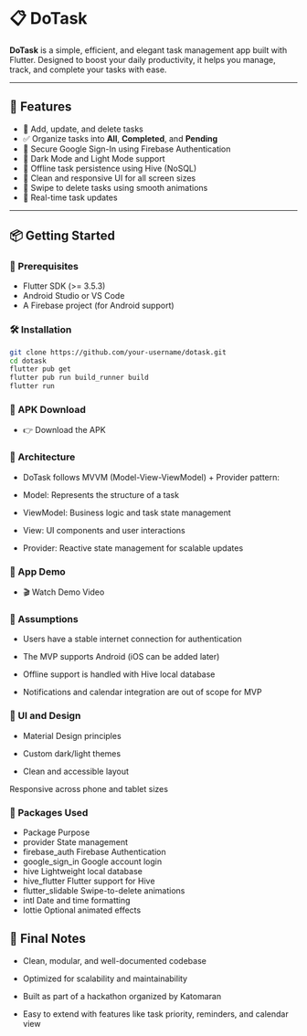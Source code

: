 # 📋 DoTask

**DoTask** is a simple, efficient, and elegant task management app built with Flutter. Designed to boost your daily productivity, it helps you manage, track, and complete your tasks with ease.

---

## 🚀 Features

- 📝 Add, update, and delete tasks
- ✅ Organize tasks into **All**, **Completed**, and **Pending**
- 🔐 Secure Google Sign-In using Firebase Authentication
- 🌙 Dark Mode and Light Mode support
- 💾 Offline task persistence using Hive (NoSQL)
- 📱 Clean and responsive UI for all screen sizes
- 🧹 Swipe to delete tasks using smooth animations
- 🔄 Real-time task updates

---

## 📦 Getting Started

### 🔧 Prerequisites

- Flutter SDK (>= 3.5.3)
- Android Studio or VS Code
- A Firebase project (for Android support)

### 🛠 Installation

```bash
git clone https://github.com/your-username/dotask.git
cd dotask
flutter pub get
flutter pub run build_runner build
flutter run
```
### 📱 APK Download
 - 👉 Download the APK

### 🧰 Architecture
 - DoTask follows MVVM (Model-View-ViewModel) + Provider pattern:

 - Model: Represents the structure of a task

 - ViewModel: Business logic and task state management

 - View: UI components and user interactions

 - Provider: Reactive state management for scalable updates

### 🎥 App Demo
 - 🎬 Watch Demo Video

### 🧠 Assumptions
 - Users have a stable internet connection for authentication

 - The MVP supports Android (iOS can be added later)

 - Offline support is handled with Hive local database

 - Notifications and calendar integration are out of scope for MVP

### 🎨 UI and Design
 - Material Design principles

 - Custom dark/light themes

 - Clean and accessible layout

Responsive across phone and tablet sizes

### 🧰 Packages Used
 - Package	Purpose
 - provider	State management
 - firebase_auth	Firebase Authentication
 - google_sign_in	Google account login
 - hive	Lightweight local database
 - hive_flutter	Flutter support for Hive
 - flutter_slidable	Swipe-to-delete animations
 - intl	Date and time formatting
 - lottie	Optional animated effects

## 🏁 Final Notes
 - Clean, modular, and well-documented codebase

 - Optimized for scalability and maintainability

 - Built as part of a hackathon organized by Katomaran

 - Easy to extend with features like task priority, reminders, and calendar view


